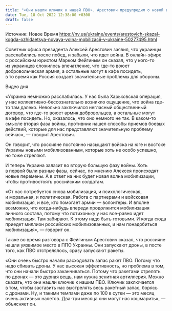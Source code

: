 ```yaml
---
title: "«Они нашли ключик к нашей ПВО». Арестович предупредил о новой волне мобилизации в Украине"
date: Tue, 18 Oct 2022 12:38:00 +0300
draft: false
---
```

Источник: Новое Время https://nv.ua/ukraine/events/arestovich-skazal-kogda-ozhidaetsya-novaya-volna-mobilizacii-v-ukraine-50277495.html


 Советник офиса президента Алексей Арестович заявил, что украинцы расслабились после побед, и забыли, что идет война. В онлайн-эфире с российским юристом Марком Фейгиным он сказал, что у кого-то из украинцев сложилось впечатление, что где-то воюет добровольческая армия, а остальные могут в кафе посидеть, в то время как Россия создает значительные проблемы для обороны.

 Видео дня   

«Украина немножко расслабилась. У нас была Харьковская операция, у нас коллективно-бессознательно возникло ощущение, что война где-то там далеко. Невольно заключился негласный общественный договор, что где-то воюет армия добровольцев, а остальные могут в кафе посидеть. Но, оказалось, что оно немного не так. В каком-то смысле вторая фаза войны, противник нашел способы приемов боевых действий, которые для нас представляют значительную проблему сейчас», ― говорит Арестович.

Он говорит, что россияне постоянно насыщают войска на юге и востоке Украины новыми мобилизованным, которые хоть не особо успешно, но тоже стреляют.

И теперь Украина залазит во вторую большую фазу войны. Хоть в первой были разные фазы, сейчас, по мнению Алексея происходят новые перемены. А в ответ на них будет новая волна мобилизации, чтобы противостоять российским солдатам.

«От нас потребуется снова мобилизация, и психологическая, и моральная, и политическая. Работа с партнерами и войсковая мобилизация, и все, кто помогает армии — волонтеры. И вполне возможно, что когда-нибудь впереди продолжится мобилизация личного состава, потому что потихоньку у нас все-равно идет мобилизация. Там забирают. К этому надо быть готовыми. И когда сюда приедет миллион российских мобилизованных, и нам понадобиться мобилизация», ― говорит он.

Также во время разговора с Фейгиным Арестович сказал, что россияне нашли уязвимое место в ППО Украины. Они запускают дроны, в посте того, как ПВО отстрелялось, сразу запускают ракеты.

«Они очень быстро начали расходовать запас ракет ПВО. Потому что надо сбивать дроны. У нас высокая эффективность, но проблема в том, что они начали быстро заканчиваться. Потому что ракетами стрелять по дронах ― это дурная вещь, нам нужна зенитная артиллерия. Можно сказать, что они нашли ключик к нашим ПВО. Ключик заключается в том, чтобы заставить нас выстрелять весь ракетный запас, борясь с дронами. Ну, и такими темпами даже по 100 в сутки ― это месяц очень активных налетов. Два-три месяца они могут нас кошмарить», ― объясняет он.
